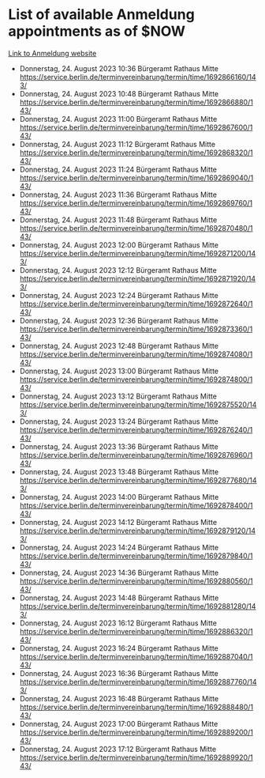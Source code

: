 # List of available Anmeldung appointments as of $NOW
[Link to Anmeldung website](https://service.berlin.de/terminvereinbarung/termin/tag.php?termin=1&anliegen[]=120686&dienstleisterlist=122210,122217,327316,122219,327312,122227,327314,122231,327346,122243,327348,122254,122252,329742,122260,329745,122262,329748,122271,327278,122273,327274,122277,327276,330436,122280,327294,122282,327290,122284,327292,122291,327270,122285,327266,122286,327264,122296,327268,150230,329760,122297,327286,122294,327284,122312,329763,122314,329775,122304,327330,122311,327334,122309,327332,317869,122281,327352,122279,329772,122283,122276,327324,122274,327326,122267,329766,122246,327318,122251,327320,122257,327322,122208,327298,122226,327300&herkunft=http%3A%2F%2Fservice.berlin.de%2Fdienstleistung%2F120686%2F)
- Donnerstag, 24. August 2023 10:36 Bürgeramt Rathaus Mitte https://service.berlin.de/terminvereinbarung/termin/time/1692866160/143/
- Donnerstag, 24. August 2023 10:48 Bürgeramt Rathaus Mitte https://service.berlin.de/terminvereinbarung/termin/time/1692866880/143/
- Donnerstag, 24. August 2023 11:00 Bürgeramt Rathaus Mitte https://service.berlin.de/terminvereinbarung/termin/time/1692867600/143/
- Donnerstag, 24. August 2023 11:12 Bürgeramt Rathaus Mitte https://service.berlin.de/terminvereinbarung/termin/time/1692868320/143/
- Donnerstag, 24. August 2023 11:24 Bürgeramt Rathaus Mitte https://service.berlin.de/terminvereinbarung/termin/time/1692869040/143/
- Donnerstag, 24. August 2023 11:36 Bürgeramt Rathaus Mitte https://service.berlin.de/terminvereinbarung/termin/time/1692869760/143/
- Donnerstag, 24. August 2023 11:48 Bürgeramt Rathaus Mitte https://service.berlin.de/terminvereinbarung/termin/time/1692870480/143/
- Donnerstag, 24. August 2023 12:00 Bürgeramt Rathaus Mitte https://service.berlin.de/terminvereinbarung/termin/time/1692871200/143/
- Donnerstag, 24. August 2023 12:12 Bürgeramt Rathaus Mitte https://service.berlin.de/terminvereinbarung/termin/time/1692871920/143/
- Donnerstag, 24. August 2023 12:24 Bürgeramt Rathaus Mitte https://service.berlin.de/terminvereinbarung/termin/time/1692872640/143/
- Donnerstag, 24. August 2023 12:36 Bürgeramt Rathaus Mitte https://service.berlin.de/terminvereinbarung/termin/time/1692873360/143/
- Donnerstag, 24. August 2023 12:48 Bürgeramt Rathaus Mitte https://service.berlin.de/terminvereinbarung/termin/time/1692874080/143/
- Donnerstag, 24. August 2023 13:00 Bürgeramt Rathaus Mitte https://service.berlin.de/terminvereinbarung/termin/time/1692874800/143/
- Donnerstag, 24. August 2023 13:12 Bürgeramt Rathaus Mitte https://service.berlin.de/terminvereinbarung/termin/time/1692875520/143/
- Donnerstag, 24. August 2023 13:24 Bürgeramt Rathaus Mitte https://service.berlin.de/terminvereinbarung/termin/time/1692876240/143/
- Donnerstag, 24. August 2023 13:36 Bürgeramt Rathaus Mitte https://service.berlin.de/terminvereinbarung/termin/time/1692876960/143/
- Donnerstag, 24. August 2023 13:48 Bürgeramt Rathaus Mitte https://service.berlin.de/terminvereinbarung/termin/time/1692877680/143/
- Donnerstag, 24. August 2023 14:00 Bürgeramt Rathaus Mitte https://service.berlin.de/terminvereinbarung/termin/time/1692878400/143/
- Donnerstag, 24. August 2023 14:12 Bürgeramt Rathaus Mitte https://service.berlin.de/terminvereinbarung/termin/time/1692879120/143/
- Donnerstag, 24. August 2023 14:24 Bürgeramt Rathaus Mitte https://service.berlin.de/terminvereinbarung/termin/time/1692879840/143/
- Donnerstag, 24. August 2023 14:36 Bürgeramt Rathaus Mitte https://service.berlin.de/terminvereinbarung/termin/time/1692880560/143/
- Donnerstag, 24. August 2023 14:48 Bürgeramt Rathaus Mitte https://service.berlin.de/terminvereinbarung/termin/time/1692881280/143/
- Donnerstag, 24. August 2023 16:12 Bürgeramt Rathaus Mitte https://service.berlin.de/terminvereinbarung/termin/time/1692886320/143/
- Donnerstag, 24. August 2023 16:24 Bürgeramt Rathaus Mitte https://service.berlin.de/terminvereinbarung/termin/time/1692887040/143/
- Donnerstag, 24. August 2023 16:36 Bürgeramt Rathaus Mitte https://service.berlin.de/terminvereinbarung/termin/time/1692887760/143/
- Donnerstag, 24. August 2023 16:48 Bürgeramt Rathaus Mitte https://service.berlin.de/terminvereinbarung/termin/time/1692888480/143/
- Donnerstag, 24. August 2023 17:00 Bürgeramt Rathaus Mitte https://service.berlin.de/terminvereinbarung/termin/time/1692889200/143/
- Donnerstag, 24. August 2023 17:12 Bürgeramt Rathaus Mitte https://service.berlin.de/terminvereinbarung/termin/time/1692889920/143/
